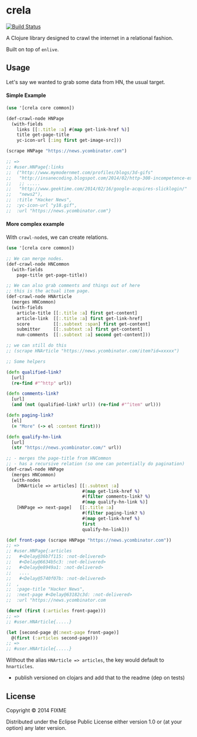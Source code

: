 # crela

[![Build Status](https://travis-ci.org/stanistan/crela.png?branch=master)](https://travis-ci.org/stanistan/crela)

A Clojure library designed to crawl the internet in a relational fashion.

Built on top of `enlive`.

## Usage

Let's say we wanted to grab some data from HN, the usual target.

#### Simple Example

```clj
(use '[crela core common])

(def-crawl-node HNPage
  (with-fields
    links [[:.title :a] #(map get-link-href %)]
    title get-page-title
    yc-icon-url [:img first get-image-src]))

(scrape HNPage "https://news.ycombinator.com")

;; =>
;; #user.HNPage{:links
;;  ("http://www.mymodernmet.com/profiles/blogs/3d-gifs"
;;   "http://insanecoding.blogspot.com/2014/02/http-308-incompetence-expected.html"
;;   ;; .....
;;   "http://www.geektime.com/2014/02/16/google-acquires-slicklogin/"
;;   "news2"),
;;  :title "Hacker News",
;;  :yc-icon-url "y18.gif",
;;  :url "https://news.ycombinator.com"}
```

#### More complex example

With `crawl-node`s, we can create relations.

```clj
(use '[crela core common])

;; We can merge nodes.
(def-crawl-node HNCommon
  (with-fields
    page-title get-page-title))

;; We can also grab comments and things out of here
;; this is the actual item page.
(def-crawl-node HNArticle
  (merges HNCommon)
  (with-fields
    article-title [[:.title :a] first get-content]
    article-link  [[:.title :a] first get-link-href]
    score         [[:.subtext :span] first get-content]
    submitter     [[:.subtext :a] first get-content]
    num-comments  [[:.subtext :a] second get-content]))

;; we can still do this
;; (scrape HNArticle "https://news.ycombinator.com/item?id=xxxxx")

;; Some helpers

(defn qualified-link?
  [url]
  (re-find #"^http" url))

(defn comments-link?
  [url]
  (and (not (qualified-link? url)) (re-find #"^item" url)))

(defn paging-link?
  [el]
  (= "More" (-> el :content first)))

(defn qualify-hn-link
  [url]
  (str "https://news.ycombinator.com/" url))

;; - merges the page-title from HNCommon
;; - has a recursive relation (so one can potentially do pagination)
(def-crawl-node HNPage
  (merges HNCommon)
  (with-nodes
    [HNArticle => articles] [[:.subtext :a]
                             #(map get-link-href %)
                             #(filter comments-link? %)
                             #(map qualify-hn-link %)]
    [HNPage => next-page]   [[:.title :a]
                             #(filter paging-link? %)
                             #(map get-link-href %)
                             first
                             qualify-hn-link]))

(def front-page (scrape HNPage "https://news.ycombinator.com"))
;; =>
;; #user.HNPage{:articles
;;   #<Delay@36b7f115: :not-delivered>
;;   #<Delay@6634b5c3: :not-delivered>
;;   #<Delay@e8949a1: :not-delivered>
;;   ....
;;   #<Delay@5740f07b: :not-delivered>
;;  ,
;;  :page-title "Hacker News",
;;  :next-page #<Delay@63182c3d: :not-delivered>
;;  :url "https://news.ycombinator.com

(deref (first (:articles front-page)))
;; =>
;; #user.HNArticle{.....}

(let [second-page @(:next-page front-page)]
  @(first (:articles second-page)))
;; =>
;; #user.HNArticle{.....}

```

Without the alias `HNArticle => articles`, the key would default to `hnarticles`.

- publish versioned on clojars and add that to the readme (dep on tests)

## License

Copyright © 2014 FIXME

Distributed under the Eclipse Public License either version 1.0 or (at
your option) any later version.
